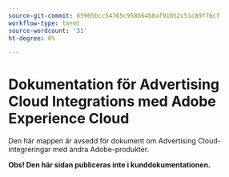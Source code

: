 ```yaml
---
source-git-commit: 85965bcc54765c958b64b8af91052c51c89f76cf
workflow-type: tm+mt
source-wordcount: '31'
ht-degree: 0%

---
```

# Dokumentation för Advertising Cloud Integrations med Adobe Experience Cloud

Den här mappen är avsedd för dokument om Advertising Cloud-integreringar med andra Adobe-produkter.

**Obs! Den här sidan publiceras inte i kunddokumentationen.**
